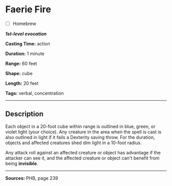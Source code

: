 # Faerie Fire

- [ ] Homebrew

***1st-level evocation***

**Casting Time:** action

**Duration:** 1 minute

**Range:** 60 feet

**Shape:** cube

**Length:** 20 feet

**Tags:** verbal, concentration

---

## Description
Each object in a 20-foot cube within range is outlined in blue, green, or violet light (your choice).
Any creature in the area when the spell is cast is also outlined in light if it fails a Dexterity saving throw.
For the duration, objects and affected creatures shed dim light in a 10-foot radius.

Any attack roll against an affected creature or object has advantage if the attacker can see it, and the affected creature or object can't benefit from being **invisible**.

---

**Sources:** PHB, page 239
